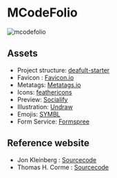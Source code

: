 # MCodeFolio

![mcodefolio](https://socialify.git.ci/devbytemehedi/mcodefolio/image?description=1&font=KoHo&language=1&name=1&owner=1&pattern=Solid&theme=Auto)

## Assets

- Project structure: [deafult-starter](https://github.com/devbytemehedi/default-starter)
- Favicon : [Favicon.io](https://favicon.io)
- Metatags: [Metatags.io](https://metatags.io)
- Icons: [feathericons](https://feathericons.com)
- Preview: [Socialify](https://socialify.git.ci/)
- Illustration: [Undraw](https://undraw.co/illustrations)
- Emojis: [SYMBL](https://symbl.cc/en/)
- Form Service: [Formspree](https://formspree.io)

## Reference website

- Jon Kleinberg : [Sourcecode](https://www.cs.cornell.edu/home/kleinber/)
- Thomas H. Corme : [Sourcecode](https://www.cs.dartmouth.edu/~thc/)
